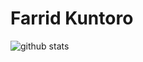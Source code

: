 # Farrid Kuntoro

![github stats](https://github-readme-stats.vercel.app/api?username=farridkun&show_icons=true)
